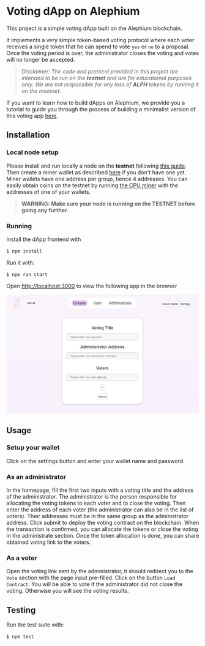# Voting dApp on Alephium

This project is a simple voting dApp built on the Alephium blockchain.

It implements a very simple token-based voting protocol where each voter receives a single token that he can spend to vote `yes` or `no` to a proposal. Once the voting period is over, the administrator closes the voting and votes will no longer be accepted.

> *Disclaimer: The code and protocol provided in this project are intended to be run on the **testnet** and are for educational purposes only. We are not responsible for any loss of **ALPH** tokens by running it on the mainnet.*

If you want to learn how to build dApps on Alephium, we provide you a tutorial to guide you through the process of building a minimalist version of this voting app [here](https://github.com/alephium/voting-tutorial).

## Installation

### Local node setup

Please install and run locally a node on the **testnet** following [this guide](https://wiki.alephium.org/Testnet-Guide.html). Then create a miner wallet as described [here](https://wiki.alephium.org/GPU-Miner-Guide.html) if you don't have one yet. Miner wallets have one address per group, hence 4 addresses. You can easily obtain coins on the testnet by running [the CPU miner](https://wiki.alephium.org/CPU-Miner-Guide.html) with the addresses of one of your wallets.

> **WARNING: Make sure your node is running on the TESTNET before going any further.**

### Running

Install the dApp frontend with

```
$ npm install
```

Run it with:
```
$ npm run start
```
Open [http://localhost:3000](http://localhost:3000) to view the following app  in the browser

<img title="demo" src="./assets/full-app.JPG" alt="Full application screenshot" >

## Usage

### Setup your wallet

Click on the settings button and enter your wallet name and password.

### As an administrator

In the homepage, fill the first two  inputs with a voting title and the address of the administrator. The administrator is the person responsible for allocating the voting tokens to each voter and to close the voting. Then enter the address of each voter (the administrator can also be in the list of voters). Their addresses must be in the same group as the administrator address. Click submit to deploy the voting contract on the blockchain. When the transaction is confirmed, you can allocate the tokens or close the voting in the administrate section. Once the token allocation is done, you can share obtained voting link to the voters.

### As a voter

Open the voting link sent by the administrator, it should redirect you to the `Vote` section with the page input pre-filled. Click on the button `Load Contract`. You will be able to vote if the administrator did not close the voting. Otherwise you will see the voting results.

## Testing

Run the test suite with:

```
$ npm test
```

